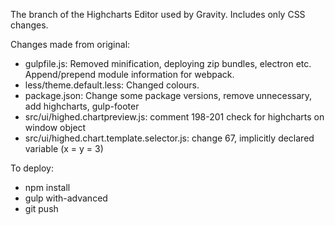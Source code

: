 The branch of the Highcharts Editor used by Gravity.  Includes only CSS changes.

Changes made from original:
* gulpfile.js: Removed minification, deploying zip bundles, electron etc.  Append/prepend module information for webpack.
* less/theme.default.less: Changed colours.
* package.json: Change some package versions, remove unnecessary, add highcharts, gulp-footer
* src/ui/highed.chartpreview.js: comment 198-201 check for highcharts on window object 
* src/ui/highed.chart.template.selector.js: change 67, implicitly declared variable (x = y = 3)

To deploy:

* npm install
* gulp with-advanced
* git push
